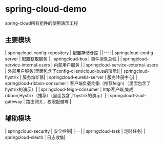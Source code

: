 # spring-cloud-demo
spring-cloud所有组件的使用演示工程

## 主要模块

| springcloud-config-repository         | 配置存储仓库 |
|---|
| springcloud-config-server             | 配置获取服务 |
| springcloud-bus                       | 事件消息总线 |
| springcloud-service-internal-users    | 内部用户服务 |
| springcloud-service-external-users    | 外部用户服务(里面包含了config-client\cloud-bus的演示)|
| springcloud-hystrix                   | 服务熔断器|
| springcloud-eureka-server             | 服务注册中心|
| springcloud-ribbon-consumer           | 客户端负载均衡（推荐feign）（里面包含了hystrix的演示）|
| springcloud-feign-consumer            | http客户端,集成ribbon,Hystrix（推荐）（里面包含了hystrix的演示）|
| springcloud-zuul-gateway              | 路由网关，权限配置等 |

## 辅助模块

| springcloud-security                  | 安全控制|
|---|
| springcloud-task                      | 定时任务|
| springcloud-sleuth                    | 日志收集|


